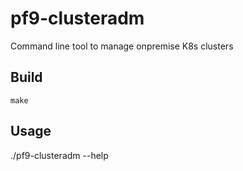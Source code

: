 # pf9-clusteradm

Command line tool to manage onpremise K8s clusters

## Build
```
make
```
## Usage
./pf9-clusteradm --help
